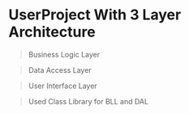 # UserProject With 3 Layer Architecture

> Business Logic Layer

> Data Access Layer

> User Interface Layer

> Used Class Library for BLL and DAL
